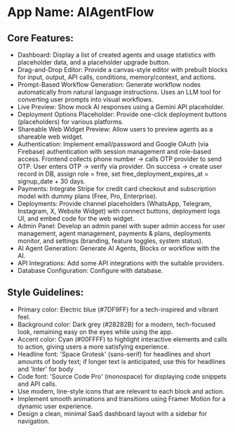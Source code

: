 # **App Name**: AIAgentFlow

## Core Features:

- Dashboard: Display a list of created agents and usage statistics with placeholder data, and a placeholder upgrade button.
- Drag-and-Drop Editor: Provide a canvas-style editor with prebuilt blocks for input, output, API calls, conditions, memory/context, and actions.
- Prompt-Based Workflow Generation: Generate workflow nodes automatically from natural language instructions. Uses an LLM tool for converting user prompts into visual workflows.
- Live Preview: Show mock AI responses using a Gemini API placeholder.
- Deployment Options Placeholder: Provide one-click deployment buttons (placeholders) for various platforms.
- Shareable Web Widget Preview: Allow users to preview agents as a shareable web widget.
- Authentication: Implement email/password and Google OAuth (via Firebase) authentication with session management and role-based access. Frontend collects phone number → calls OTP provider to send OTP. User enters OTP → verify via provider. On success → create user record in DB, assign role = free, set free_deployment_expires_at = signup_date + 30 days.
- Payments: Integrate Stripe for credit card checkout and subscription model with dummy plans (Free, Pro, Enterprise).
- Deployments: Provide channel placeholders (WhatsApp, Telegram, Instagram, X, Website Widget) with connect buttons, deployment logs UI, and embed code for the web widget.
- Admin Panel: Develop an admin panel with super admin access for user management, agent management, payments & plans, deployments monitor, and settings (branding, feature toggles, system status).
- AI Agent Generation: Generate AI Agents, Blocks or workflow with the AI.
- API Integrations: Add some API integrations with the suitable providers.
- Database Configuration: Configure with database.

## Style Guidelines:

- Primary color: Electric blue (#7DF9FF) for a tech-inspired and vibrant feel.
- Background color: Dark grey (#28282B) for a modern, tech-focused look, remaining easy on the eyes while using the app.
- Accent color: Cyan (#00FFFF) to highlight interactive elements and calls to action, giving users a more satisfying experience.
- Headline font: 'Space Grotesk' (sans-serif) for headlines and short amounts of body text; if longer text is anticipated, use this for headlines and 'Inter' for body
- Code font: 'Source Code Pro' (monospace) for displaying code snippets and API calls.
- Use modern, line-style icons that are relevant to each block and action.
- Implement smooth animations and transitions using Framer Motion for a dynamic user experience.
- Design a clean, minimal SaaS dashboard layout with a sidebar for navigation.